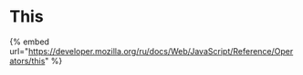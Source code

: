 # This

{% embed url="https://developer.mozilla.org/ru/docs/Web/JavaScript/Reference/Operators/this" %}




